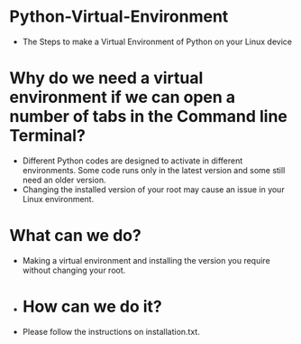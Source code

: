 # Python-Virtual-Environment
- The Steps to make a Virtual Environment of Python on your Linux device
# Why do we need a virtual environment if we can open a number of tabs in the Command line Terminal?
- Different Python codes are designed to activate in different environments. Some code runs only in the latest version and some still need an older version.
- Changing the installed version of your root may cause an issue in your Linux environment.
# What can we do?
- Making a virtual environment and installing the version you require without changing your root.
- # How can we do it?
- Please follow the instructions on installation.txt.
